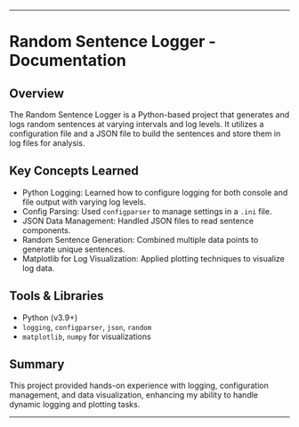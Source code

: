 ---

# Random Sentence Logger - Documentation

## Overview
The Random Sentence Logger is a Python-based project that generates and logs random sentences at varying intervals and log levels. It utilizes a configuration file and a JSON file to build the sentences and store them in log files for analysis.

## Key Concepts Learned
- Python Logging: Learned how to configure logging for both console and file output with varying log levels.
- Config Parsing: Used `configparser` to manage settings in a `.ini` file.
- JSON Data Management: Handled JSON files to read sentence components.
- Random Sentence Generation: Combined multiple data points to generate unique sentences.
- Matplotlib for Log Visualization: Applied plotting techniques to visualize log data.

## Tools & Libraries
- Python (v3.9+)
- `logging`, `configparser`, `json`, `random`
- `matplotlib`, `numpy` for visualizations

## Summary
This project provided hands-on experience with logging, configuration management, and data visualization, enhancing my ability to handle dynamic logging and plotting tasks.

---